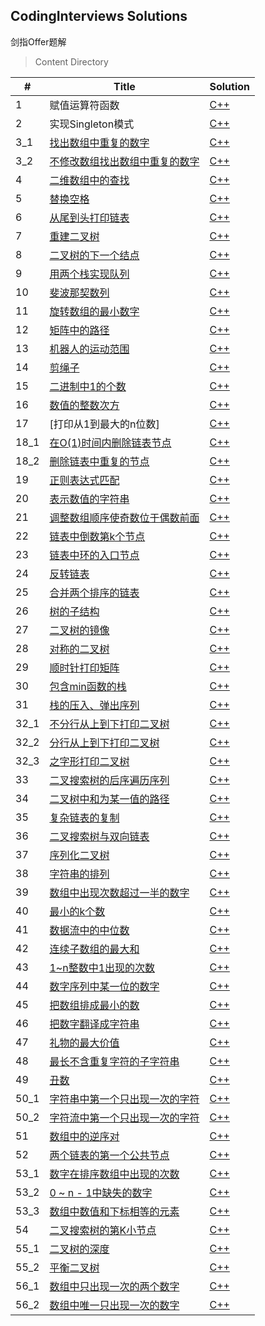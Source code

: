 ## CodingInterviews Solutions
剑指Offer题解

> Content Directory

|#|Title|Solution|
|---|---|---|
|1|赋值运算符函数|[C++](https://github.com/htdwade/CodingInterviews/blob/master/01.AssignmentOperator/AssignmentOperator.cpp)|
|2|实现Singleton模式|[C++](https://github.com/htdwade/CodingInterviews/blob/master/02.Singleton/Singleton.cpp)|
|3_1|[找出数组中重复的数字](https://www.nowcoder.com/practice/623a5ac0ea5b4e5f95552655361ae0a8?tpId=13&tqId=11203&tPage=3&rp=3&ru=/ta/coding-interviews&qru=/ta/coding-interviews/question-ranking)|[C++](https://github.com/htdwade/CodingInterviews/blob/master/03_1.FindDuplicationInArray/FindDuplicationInArray.cpp)|
|3_2|[不修改数组找出数组中重复的数字](https://www.acwing.com/problem/content/15/)|[C++](https://github.com/htdwade/CodingInterviews/blob/master/03_2.DuplicationInArrayNoEdit/DuplicationInArrayNoEdit.cpp)|
|4|[二维数组中的查找](https://www.nowcoder.com/practice/abc3fe2ce8e146608e868a70efebf62e?tpId=13&tqId=11154&tPage=1&rp=1&ru=/ta/coding-interviews&qru=/ta/coding-interviews/question-ranking)|[C++](https://github.com/htdwade/CodingInterviews/blob/master/04.FindInPartiallySortedMatrix/FindInPartiallySortedMatrix.cpp)|
|5|[替换空格](https://www.nowcoder.com/practice/4060ac7e3e404ad1a894ef3e17650423?tpId=13&tqId=11155&tPage=1&rp=1&ru=/ta/coding-interviews&qru=/ta/coding-interviews/question-ranking)|[C++](https://github.com/htdwade/CodingInterviews/blob/master/05.ReplaceSpaces/ReplaceSpaces.cpp)|
|6|[从尾到头打印链表](https://www.nowcoder.com/practice/d0267f7f55b3412ba93bd35cfa8e8035?tpId=13&tqId=11156&tPage=1&rp=1&ru=/ta/coding-interviews&qru=/ta/coding-interviews/question-ranking)|[C++](https://github.com/htdwade/CodingInterviews/blob/master/06.PrintListInReversedOrder/PrintListInReversedOrder.cpp)|
|7|[重建二叉树](https://www.nowcoder.com/practice/8a19cbe657394eeaac2f6ea9b0f6fcf6?tpId=13&tqId=11157&tPage=1&rp=1&ru=/ta/coding-interviews&qru=/ta/coding-interviews/question-ranking)|[C++](https://github.com/htdwade/CodingInterviews/blob/master/07.ConstructBinaryTree/ConstructBinaryTree.cpp)|
|8|[二叉树的下一个结点](https://www.nowcoder.com/practice/9023a0c988684a53960365b889ceaf5e?tpId=13&tqId=11210&tPage=1&rp=1&ru=/ta/coding-interviews&qru=/ta/coding-interviews/question-ranking)|[C++](https://github.com/htdwade/CodingInterviews/blob/master/08.NextNodeInBinaryTrees/NextNodeInBinaryTrees.cpp)|
|9|[用两个栈实现队列](https://www.nowcoder.com/practice/54275ddae22f475981afa2244dd448c6?tpId=13&tqId=11158&tPage=1&rp=1&ru=/ta/coding-interviews&qru=/ta/coding-interviews/question-ranking)|[C++](https://github.com/htdwade/CodingInterviews/blob/master/09.QueueWithTwoStacks/QueueWithTwoStacks.cpp)|
|10|[斐波那契数列](https://www.nowcoder.com/practice/c6c7742f5ba7442aada113136ddea0c3?tpId=13&tqId=11160&tPage=1&rp=1&ru=/ta/coding-interviews&qru=/ta/coding-interviews/question-ranking)|[C++](https://github.com/htdwade/CodingInterviews/blob/master/10.Fibonacci/Fibonacci.cpp)|
|11|[旋转数组的最小数字](https://www.nowcoder.com/practice/9f3231a991af4f55b95579b44b7a01ba?tpId=13&tqId=11159&tPage=1&rp=1&ru=/ta/coding-interviews&qru=/ta/coding-interviews/question-ranking)|[C++](https://github.com/htdwade/CodingInterviews/blob/master/11.MinNumberInRotatedArray/MinNumberInRotatedArray.cpp)|
|12|[矩阵中的路径](https://www.nowcoder.com/practice/c61c6999eecb4b8f88a98f66b273a3cc?tpId=13&tqId=11218&tPage=4&rp=4&ru=/ta/coding-interviews&qru=/ta/coding-interviews/question-ranking)|[C++](https://github.com/htdwade/CodingInterviews/blob/master/12.StringPathInMatrix/StringPathInMatrix.cpp)|
|13|[机器人的运动范围](https://www.nowcoder.com/practice/6e5207314b5241fb83f2329e89fdecc8?tpId=13&tqId=11219&tPage=4&rp=4&ru=/ta/coding-interviews&qru=/ta/coding-interviews/question-ranking)|[C++](https://github.com/htdwade/CodingInterviews/blob/master/13.RobotMove/RobotMove.cpp)|
|14|[剪绳子](https://www.acwing.com/problem/content/24/)|[C++](https://github.com/htdwade/CodingInterviews/blob/master/14.CuttingRope/CuttingRope.cpp)|
|15|[二进制中1的个数](https://www.nowcoder.com/practice/8ee967e43c2c4ec193b040ea7fbb10b8?tpId=13&tqId=11164&tPage=1&rp=1&ru=/ta/coding-interviews&qru=/ta/coding-interviews/question-ranking)|[C++](https://github.com/htdwade/CodingInterviews/blob/master/15.NumberOf1InBinary/NumberOf1InBinary.cpp)|
|16|[数值的整数次方](https://www.nowcoder.com/practice/1a834e5e3e1a4b7ba251417554e07c00?tpId=13&tqId=11165&tPage=1&rp=1&ru=/ta/coding-interviews&qru=/ta/coding-interviews/question-ranking)|[C++](https://github.com/htdwade/CodingInterviews/blob/master/16.Power/Power.cpp)|
|17|[打印从1到最大的n位数]|[C++](https://github.com/htdwade/CodingInterviews/blob/master/17.Print1ToMaxOfNDigits/Print1ToMaxOfNDigits.cpp)
|18_1|[在O(1)时间内删除链表节点](https://www.acwing.com/problem/content/85/)|[C++](https://github.com/htdwade/CodingInterviews/blob/master/18_1.DeleteNodeInList/DeleteNodeInList.cpp)|
|18_2|[删除链表中重复的节点](https://www.nowcoder.com/practice/fc533c45b73a41b0b44ccba763f866ef?tpId=13&tqId=11209&tPage=3&rp=3&ru=/ta/coding-interviews&qru=/ta/coding-interviews/question-ranking)|[C++](https://github.com/htdwade/CodingInterviews/blob/master/18_2.DeleteDuplicatedNode/DeleteDuplicatedNode.cpp)|
|19|[正则表达式匹配](https://www.nowcoder.com/practice/45327ae22b7b413ea21df13ee7d6429c?tpId=13&tqId=11205&tPage=3&rp=3&ru=/ta/coding-interviews&qru=/ta/coding-interviews/question-ranking)|[C++](https://github.com/htdwade/CodingInterviews/blob/master/19.RegularExpressions/RegularExpressions.cpp)|
|20|[表示数值的字符串](https://www.nowcoder.com/practice/6f8c901d091949a5837e24bb82a731f2?tpId=13&tqId=11206&tPage=3&rp=3&ru=/ta/coding-interviews&qru=/ta/coding-interviews/question-ranking)|[C++](https://github.com/htdwade/CodingInterviews/blob/master/20.NumericStrings/NumericStrings.cpp)|
|21|[调整数组顺序使奇数位于偶数前面](https://www.nowcoder.com/practice/beb5aa231adc45b2a5dcc5b62c93f593?tpId=13&tqId=11166&tPage=1&rp=1&ru=/ta/coding-interviews&qru=/ta/coding-interviews/question-ranking)|[C++](https://github.com/htdwade/CodingInterviews/blob/master/21.ReorderArray/ReorderArray.cpp)|
|22|[链表中倒数第k个节点](https://www.nowcoder.com/practice/529d3ae5a407492994ad2a246518148a?tpId=13&tqId=11167&tPage=1&rp=1&ru=/ta/coding-interviews&qru=/ta/coding-interviews/question-ranking)|[C++](https://github.com/htdwade/CodingInterviews/blob/master/22.KthNodeFromEnd/KthNodeFromEnd.cpp)|
|23|[链表中环的入口节点](https://www.nowcoder.com/practice/253d2c59ec3e4bc68da16833f79a38e4?tpId=13&tqId=11208&tPage=3&rp=3&ru=/ta/coding-interviews&qru=/ta/coding-interviews/question-ranking)|[C++](https://github.com/htdwade/CodingInterviews/blob/master/23.EntryNodeInListLoop/EntryNodeInListLoop.cpp)|
|24|[反转链表](https://www.nowcoder.com/practice/75e878df47f24fdc9dc3e400ec6058ca?tpId=13&tqId=11168&tPage=1&rp=1&ru=/ta/coding-interviews&qru=/ta/coding-interviews/question-ranking)|[C++](https://github.com/htdwade/CodingInterviews/blob/master/24.ReverseList/ReverseList.cpp)|
|25|[合并两个排序的链表](https://www.nowcoder.com/practice/d8b6b4358f774294a89de2a6ac4d9337?tpId=13&tqId=11169&tPage=1&rp=1&ru=/ta/coding-interviews&qru=/ta/coding-interviews/question-ranking)|[C++](https://github.com/htdwade/CodingInterviews/blob/master/25.MergeSortedLists/MergeSortedLists.cpp)|
|26|[树的子结构](https://www.nowcoder.com/practice/6e196c44c7004d15b1610b9afca8bd88?tpId=13&tqId=11170&tPage=1&rp=1&ru=/ta/coding-interviews&qru=/ta/coding-interviews/question-ranking)|[C++](https://github.com/htdwade/CodingInterviews/blob/master/26.SubstructureInTree/SubstructureInTree.cpp)|
|27|[二叉树的镜像](https://www.nowcoder.com/practice/564f4c26aa584921bc75623e48ca3011?tpId=13&tqId=11171&tPage=1&rp=1&ru=/ta/coding-interviews&qru=/ta/coding-interviews/question-ranking)|[C++](https://github.com/htdwade/CodingInterviews/blob/master/27.MirrorOfBinaryTree/MirrorOfBinaryTree.cpp)|
|28|[对称的二叉树](https://www.nowcoder.com/practice/ff05d44dfdb04e1d83bdbdab320efbcb?tpId=13&tqId=11211&tPage=3&rp=3&ru=/ta/coding-interviews&qru=/ta/coding-interviews/question-ranking)|[C++](https://github.com/htdwade/CodingInterviews/blob/master/28.SymmetricalBinaryTree/SymmetricalBinaryTree.cpp)|
|29|[顺时针打印矩阵](https://www.nowcoder.com/practice/9b4c81a02cd34f76be2659fa0d54342a?tpId=13&tqId=11172&tPage=1&rp=1&ru=/ta/coding-interviews&qru=/ta/coding-interviews/question-ranking)|[C++](https://github.com/htdwade/CodingInterviews/blob/master/29.PrintMatrix/PrintMatrix.cpp)|
|30|[包含min函数的栈](https://www.nowcoder.com/practice/4c776177d2c04c2494f2555c9fcc1e49?tpId=13&tqId=11173&tPage=1&rp=1&ru=/ta/coding-interviews&qru=/ta/coding-interviews/question-ranking)|[C++](https://github.com/htdwade/CodingInterviews/blob/master/30.MinInStack/MinInStack.cpp)|
|31|[栈的压入、弹出序列](https://www.nowcoder.com/practice/d77d11405cc7470d82554cb392585106?tpId=13&tqId=11174&tPage=2&rp=2&ru=/ta/coding-interviews&qru=/ta/coding-interviews/question-ranking)|[C++](https://github.com/htdwade/CodingInterviews/blob/master/31.StackPushPopOrder/StackPushPopOrder.cpp)|
|32_1|[不分行从上到下打印二叉树](https://www.nowcoder.com/practice/7fe2212963db4790b57431d9ed259701?tpId=13&tqId=11175&tPage=2&rp=2&ru=/ta/coding-interviews&qru=/ta/coding-interviews/question-ranking)|[C++](https://github.com/htdwade/CodingInterviews/blob/master/32_1.PrintTreeFromTopToBottom/PrintTreeFromTopToBottom.cpp)|
|32_2|[分行从上到下打印二叉树](https://www.nowcoder.com/practice/445c44d982d04483b04a54f298796288?tpId=13&tqId=11213&tPage=3&rp=3&ru=/ta/coding-interviews&qru=/ta/coding-interviews/question-ranking)|[C++](https://github.com/htdwade/CodingInterviews/blob/master/32_2.PrintTreesInLines/PrintTreesInLines.cpp)|
|32_3|[之字形打印二叉树](https://www.nowcoder.com/practice/91b69814117f4e8097390d107d2efbe0?tpId=13&tqId=11212&tPage=3&rp=3&ru=/ta/coding-interviews&qru=/ta/coding-interviews/question-ranking)|[C++](https://github.com/htdwade/CodingInterviews/blob/master/32_3.PrintTreesInZigzag/PrintTreesInZigzag.cpp)|
|33|[二叉搜索树的后序遍历序列](https://www.nowcoder.com/practice/a861533d45854474ac791d90e447bafd?tpId=13&tqId=11176&tPage=2&rp=2&ru=/ta/coding-interviews&qru=/ta/coding-interviews/question-ranking)|[C++](https://github.com/htdwade/CodingInterviews/blob/master/33.SquenceOfBST/SquenceOfBST.cpp)|
|34|[二叉树中和为某一值的路径](https://www.nowcoder.com/practice/b736e784e3e34731af99065031301bca?tpId=13&tqId=11177&tPage=2&rp=2&ru=/ta/coding-interviews&qru=/ta/coding-interviews/question-ranking)|[C++](https://github.com/htdwade/CodingInterviews/blob/master/34.PathInTree/PathInTree.cpp)|
|35|[复杂链表的复制](https://www.nowcoder.com/practice/f836b2c43afc4b35ad6adc41ec941dba?tpId=13&tqId=11178&tPage=2&rp=2&ru=/ta/coding-interviews&qru=/ta/coding-interviews/question-ranking)|[C++](https://github.com/htdwade/CodingInterviews/blob/master/35.CopyComplexList/CopyComplexList.cpp)|
|36|[二叉搜索树与双向链表](https://www.nowcoder.com/practice/947f6eb80d944a84850b0538bf0ec3a5?tpId=13&tqId=11179&tPage=2&rp=2&ru=/ta/coding-interviews&qru=/ta/coding-interviews/question-ranking)|[C++](https://github.com/htdwade/CodingInterviews/blob/master/36.ConvertBinarySearchTree/ConvertBinarySearchTree.cpp)|
|37|[序列化二叉树](https://www.nowcoder.com/practice/cf7e25aa97c04cc1a68c8f040e71fb84?tpId=13&tqId=11214&tPage=4&rp=4&ru=/ta/coding-interviews&qru=/ta/coding-interviews/question-ranking)|[C++](https://github.com/htdwade/CodingInterviews/blob/master/37.SerializeBinaryTrees/SerializeBinaryTrees.cpp)|
|38|[字符串的排列](https://www.nowcoder.com/practice/fe6b651b66ae47d7acce78ffdd9a96c7?tpId=13&tqId=11180&tPage=2&rp=2&ru=/ta/coding-interviews&qru=/ta/coding-interviews/question-ranking)|[C++](https://github.com/htdwade/CodingInterviews/blob/master/38.StringPermutation/StringPermutation.cpp)|
|39|[数组中出现次数超过一半的数字](https://www.nowcoder.com/practice/e8a1b01a2df14cb2b228b30ee6a92163?tpId=13&tqId=11181&tPage=2&rp=2&ru=/ta/coding-interviews&qru=/ta/coding-interviews/question-ranking)|[C++](https://github.com/htdwade/CodingInterviews/blob/master/39.MoreThanHalfNumber/MoreThanHalfNumber.cpp)|
|40|[最小的k个数](https://www.nowcoder.com/practice/6a296eb82cf844ca8539b57c23e6e9bf?tpId=13&tqId=11182&tPage=2&rp=2&ru=/ta/coding-interviews&qru=/ta/coding-interviews/question-ranking)|[C++](https://github.com/htdwade/CodingInterviews/blob/master/40.KLeastNumbers/KLeastNumbers.cpp)|
|41|[数据流中的中位数](https://www.nowcoder.com/practice/9be0172896bd43948f8a32fb954e1be1?tpId=13&tqId=11216&tPage=4&rp=4&ru=/ta/coding-interviews&qru=/ta/coding-interviews/question-ranking)|[C++](https://github.com/htdwade/CodingInterviews/blob/master/41.StreamMedian/StreamMedian.cpp)|
|42|[连续子数组的最大和](https://www.nowcoder.com/practice/459bd355da1549fa8a49e350bf3df484?tpId=13&tqId=11183&tPage=2&rp=2&ru=/ta/coding-interviews&qru=/ta/coding-interviews/question-ranking)|[C++](https://github.com/htdwade/CodingInterviews/blob/master/42.GreatestSumOfSubarrays/GreatestSumOfSubarrays.cpp)|
|43|[1~n整数中1出现的次数](https://www.nowcoder.com/practice/bd7f978302044eee894445e244c7eee6?tpId=13&tqId=11184&tPage=2&rp=2&ru=/ta/coding-interviews&qru=/ta/coding-interviews/question-ranking)|[C++](https://github.com/htdwade/CodingInterviews/blob/master/43.NumberOf1/NumberOf1.cpp)|
|44|[数字序列中某一位的数字](https://www.acwing.com/problem/content/52/)|[C++](https://github.com/htdwade/CodingInterviews/blob/master/44.DigitsInSequence/DigitsInSequence.cpp)|
|45|[把数组排成最小的数](https://www.nowcoder.com/practice/8fecd3f8ba334add803bf2a06af1b993?tpId=13&tqId=11185&tPage=2&rp=2&ru=/ta/coding-interviews&qru=/ta/coding-interviews/question-ranking)|[C++](https://github.com/htdwade/CodingInterviews/blob/master/45.SortArrayForMinNumber/SortArrayForMinNumber.cpp)|
|46|[把数字翻译成字符串](https://www.acwing.com/problem/content/55/)|[C++](https://github.com/htdwade/CodingInterviews/blob/master/46.TranslateNumbersToStrings/TranslateNumbersToStrings.cpp)|
|47|[礼物的最大价值](https://www.acwing.com/problem/content/56/)|[C++](https://github.com/htdwade/CodingInterviews/blob/master/47.MaxValueOfGifts/MaxValueOfGifts.cpp)|
|48|[最长不含重复字符的子字符串](https://www.acwing.com/problem/content/57/)|[C++](https://github.com/htdwade/CodingInterviews/blob/master/48.LongestSubstringWithoutDup/LongestSubstringWithoutDup.cpp)|
|49|[丑数](https://www.nowcoder.com/practice/6aa9e04fc3794f68acf8778237ba065b?tpId=13&tqId=11186&tPage=2&rp=2&ru=/ta/coding-interviews&qru=/ta/coding-interviews/question-ranking)|[C++](https://github.com/htdwade/CodingInterviews/blob/master/49.UglyNumber/UglyNumber.cpp)|
|50_1|[字符串中第一个只出现一次的字符](https://www.nowcoder.com/practice/1c82e8cf713b4bbeb2a5b31cf5b0417c?tpId=13&tqId=11187&tPage=2&rp=2&ru=/ta/coding-interviews&qru=/ta/coding-interviews/question-ranking)|[C++](https://github.com/htdwade/CodingInterviews/blob/master/50_1.FirstNotRepeatingChar/FirstNotRepeatingChar.cpp)|
|50_2|[字符流中第一个只出现一次的字符](https://www.nowcoder.com/practice/00de97733b8e4f97a3fb5c680ee10720?tpId=13&tqId=11207&tPage=3&rp=3&ru=/ta/coding-interviews&qru=/ta/coding-interviews/question-ranking)|[C++](https://github.com/htdwade/CodingInterviews/blob/master/50_2.FirstCharacterInStream/FirstCharacterInStream.cpp)|
|51|[数组中的逆序对](https://www.nowcoder.com/practice/96bd6684e04a44eb80e6a68efc0ec6c5?tpId=13&tqId=11188&tPage=2&rp=2&ru=/ta/coding-interviews&qru=/ta/coding-interviews/question-ranking)|[C++](https://github.com/htdwade/CodingInterviews/blob/master/51.InversePairs/InversePairs.cpp)|
|52|[两个链表的第一个公共节点](https://www.nowcoder.com/practice/6ab1d9a29e88450685099d45c9e31e46?tpId=13&tqId=11189&tPage=2&rp=2&ru=/ta/coding-interviews&qru=/ta/coding-interviews/question-ranking)|[C++](https://github.com/htdwade/CodingInterviews/blob/master/52.FirstCommonNodesInLists/FirstCommonNodesInLists.cpp)|
|53_1|[数字在排序数组中出现的次数](https://www.nowcoder.com/practice/70610bf967994b22bb1c26f9ae901fa2?tpId=13&tqId=11190&tPage=2&rp=2&ru=/ta/coding-interviews&qru=/ta/coding-interviews/question-ranking)|[C++](https://github.com/htdwade/CodingInterviews/blob/master/53_1.NumberOfK/NumberOfK.cpp)|
|53_2|[0 ~ n - 1中缺失的数字](https://www.acwing.com/problem/content/64/)|[C++](https://github.com/htdwade/CodingInterviews/blob/master/53_2.MissingNumber/MissingNumber.cpp)|
|53_3|[数组中数值和下标相等的元素](https://www.acwing.com/problem/content/65/)|[C++](https://github.com/htdwade/CodingInterviews/blob/master/53_3.IntegerIdenticalToIndex/IntegerIdenticalToIndex.cpp)|
|54|[二叉搜索树的第K小节点](https://www.nowcoder.com/practice/ef068f602dde4d28aab2b210e859150a?tpId=13&tqId=11215&tPage=4&rp=4&ru=/ta/coding-interviews&qru=/ta/coding-interviews/question-ranking)|[C++](https://github.com/htdwade/CodingInterviews/blob/master/54.KthNodeInBST/KthNodeInBST.cpp)|
|55_1|[二叉树的深度](https://www.nowcoder.com/practice/435fb86331474282a3499955f0a41e8b?tpId=13&tqId=11191&tPage=2&rp=2&ru=/ta/coding-interviews&qru=/ta/coding-interviews/question-ranking)|[C++](https://github.com/htdwade/CodingInterviews/blob/master/55_1.TreeDepth/TreeDepth.cpp)|
|55_2|[平衡二叉树](https://www.nowcoder.com/practice/8b3b95850edb4115918ecebdf1b4d222?tpId=13&tqId=11192&tPage=2&rp=2&ru=/ta/coding-interviews&qru=/ta/coding-interviews/question-ranking)|[C++](https://github.com/htdwade/CodingInterviews/blob/master/55_2.BalancedBinaryTree/BalancedBinaryTree.cpp)|
|56_1|[数组中只出现一次的两个数字](https://www.nowcoder.com/practice/e02fdb54d7524710a7d664d082bb7811?tpId=13&tqId=11193&tPage=2&rp=2&ru=/ta/coding-interviews&qru=/ta/coding-interviews/question-ranking)|[C++](https://github.com/htdwade/CodingInterviews/blob/master/56_1.NumbersAppearOnce/NumbersAppearOnce.cpp)|
|56_2|[数组中唯一只出现一次的数字](https://www.acwing.com/problem/content/70/)|[C++](https://github.com/htdwade/CodingInterviews/blob/master/56_2.NumberAppearingOnce/NumberAppearingOnce.cpp)|
